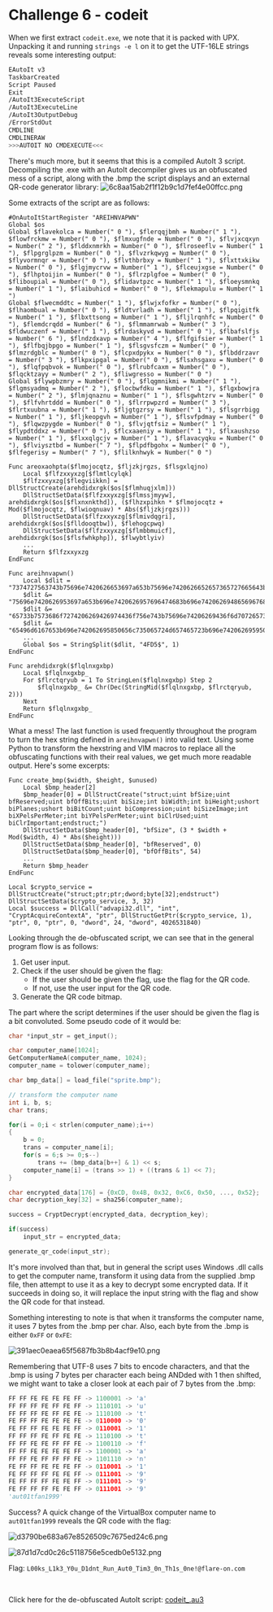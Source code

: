 # Challenge 6 - codeit

When we first extract ```codeit.exe```, we note that it is packed with UPX. Unpacking it and running ```strings -e l``` on it to get the UTF-16LE strings reveals some interesting output:
```sh
EAutoIt v3
TaskbarCreated
Script Paused
Exit
/AutoIt3ExecuteScript
/AutoIt3ExecuteLine
/AutoIt3OutputDebug
/ErrorStdOut
CMDLINE
CMDLINERAW
>>>AUTOIT NO CMDEXECUTE<<<
```
There's much more, but it seems that this is a compiled AutoIt 3 script. Decompiling the .exe with an AutoIt decompiler gives us an obfuscated mess of a script, along with the .bmp the script displays and an external QR-code generator library:
![6c8aa15ab2f1f12b9c1d7fef4e00ffcc.png](../_resources/f3d7b8c8ecff4278817c5096bfe75fdb.png)

Some extracts of the script are as follows:
```autoit
#OnAutoItStartRegister "AREIHNVAPWN"
Global $os
Global $flavekolca = Number(" 0 "), $flerqqjbmh = Number(" 1 "), $flowfrckmw = Number(" 0 "), $flmxugfnde = Number(" 0 "), $flvjxcqxyn = Number(" 2 "), $flddxnmrkh = Number(" 0 "), $flroseeflv = Number(" 1 "), $flpgrglpzm = Number(" 0 "), $flvzrkqwyg = Number(" 0 "), $flyvormnqr = Number(" 0 "), $flvthbrbxy = Number(" 1 "), $flxttxkikw = Number(" 0 "), $flgjmycrvw = Number(" 1 "), $flceujxgse = Number(" 0 "), $flhptoijin = Number(" 0 "), $flrzplgfoe = Number(" 0 "), $fliboupial = Number(" 0 "), $flidavtpzc = Number(" 1 "), $floeysmnkq = Number(" 1 "), $flaibuhicd = Number(" 0 "), $flekmapulu = Number(" 1 ")
Global $flwecmddtc = Number(" 1 "), $flwjxfofkr = Number(" 0 "), $flhaombual = Number(" 0 "), $fldtvrladh = Number(" 1 "), $flpqigitfk = Number(" 1 "), $flbxttsong = Number(" 1 "), $fljlrqnhfc = Number(" 0 "), $flemdcrqdd = Number(" 6 "), $flmmamrwab = Number(" 3 "), $fldwuczenf = Number(" 1 "), $flrdaskyvd = Number(" 0 "), $flbafslfjs = Number(" 6 "), $flndzdxavp = Number(" 4 "), $flfgifsier = Number(" 1 "), $flfbqjbpgo = Number(" 1 "), $flsgvsfczm = Number(" 0 "), $flmzrdgblc = Number(" 0 "), $flcpxdpykx = Number(" 0 "), $flbddrzavr = Number(" 3 "), $flkpxipgal = Number(" 0 "), $flsxhsgaxu = Number(" 0 "), $flqfpqbvok = Number(" 0 "), $flrubfcaxm = Number(" 0 "), $flqcktzayy = Number(" 2 "), $fliwgresso = Number(" 0 ")
Global $flywpbzmry = Number(" 0 "), $flqgmnikmi = Number(" 1 "), $flgmsyadmq = Number(" 2 "), $flocbwfdku = Number(" 1 "), $flgxbowjra = Number(" 2 "), $flmjqnaznu = Number(" 1 "), $flsgwhtzrv = Number(" 0 "), $flfvhrtddd = Number(" 0 "), $flrrpwpzrd = Number(" 3 "), $flrtxuubna = Number(" 1 "), $fljgtgzrsy = Number(" 1 "), $flsgrrbigg = Number(" 1 "), $fljkeopgvh = Number(" 1 "), $flsvfpdmay = Number(" 0 "), $flqwzpygde = Number(" 0 "), $flvjqtfsiz = Number(" 1 "), $flypdtddxz = Number(" 0 "), $flcxaaeniy = Number(" 1 "), $flxaushzso = Number(" 1 "), $flxxqlgcjv = Number(" 1 "), $flavacyqku = Number(" 0 "), $flviysztbd = Number(" 7 "), $flpdfbgohx = Number(" 0 "), $flfegerisy = Number(" 7 "), $flilknhwyk = Number(" 0 ")

Func areoxaohpta($flmojocqtz, $fljzkjrgzs, $flsgxlqjno)
	Local $flfzxxyxzg[$flmtlcylqk]
	$flfzxxyxzg[$flegviikkn] = DllStructCreate(arehdidxrgk($os[$flmhuqjxlm]))
	DllStructSetData($flfzxxyxzg[$flmssjmyyw], arehdidxrgk($os[$flxnxnkthd]), ($flhzxpihkn * $flmojocqtz + Mod($flmojocqtz, $flwioqnuav) * Abs($fljzkjrgzs)))
	DllStructSetData($flfzxxyxzg[$flmivdqgri], arehdidxrgk($os[$flldooqtbw]), $flehogcpwq)
	DllStructSetData($flfzxxyxzg[$flmbbmuicf], arehdidxrgk($os[$flsfwhkphp]), $flwybtlyiv)
	...
	Return $flfzxxyxzg
EndFunc

Func areihnvapwn()
	Local $dlit = "7374727563743b75696e7420626653697a653b75696e7420626652657365727665643b75696e742062664f6666426974733b"
	$dlit &= "75696e7420626953697a653b696e7420626957696474683b696e742062694865696768743b7573686f7274206269506c616e"
	$dlit &= "65733b7573686f7274206269426974436f756e743b75696e74206269436f6d7072657373696f6e3b75696e7420626953697a"
	$dlit &= "65496d6167653b696e742062695850656c735065724d657465723b696e742062695950656c735065724d657465723b75696e"
	...
	Global $os = StringSplit($dlit, "4FD5$", 1)
EndFunc

Func arehdidxrgk($flqlnxgxbp)
	Local $flqlnxgxbp_
	For $flrctqryub = 1 To StringLen($flqlnxgxbp) Step 2
		$flqlnxgxbp_ &= Chr(Dec(StringMid($flqlnxgxbp, $flrctqryub, 2)))
	Next
	Return $flqlnxgxbp_
EndFunc
```
What a mess! The last function is used frequently throughout the program to turn the hex string defined in ```areihnvapwn()``` into valid text. Using some Python to transform the hexstring and VIM macros to replace all the obfuscating functions with their real values, we get much more readable output. Here's some excerpts:

```autoit
Func create_bmp($width, $height, $unused)
	Local $bmp_header[2]
	$bmp_header[0] = DllStructCreate("struct;uint bfSize;uint bfReserved;uint bfOffBits;uint biSize;int biWidth;int biHeight;ushort biPlanes;ushort biBitCount;uint biCompression;uint biSizeImage;int biXPelsPerMeter;int biYPelsPerMeter;uint biClrUsed;uint biClrImportant;endstruct;")
	DllStructSetData($bmp_header[0], "bfSize", (3 * $width + Mod($width, 4) * Abs($height)))
	DllStructSetData($bmp_header[0], "bfReserved", 0)
	DllStructSetData($bmp_header[0], "bfOffBits", 54)
	...
	Return $bmp_header
EndFunc

Local $crypto_service = DllStructCreate("struct;ptr;ptr;dword;byte[32];endstruct")
DllStructSetData($crypto_service, 3, 32)
Local $success = DllCall("advapi32.dll", "int", "CryptAcquireContextA", "ptr", DllStructGetPtr($crypto_service, 1), "ptr", 0, "ptr", 0, "dword", 24, "dword", 4026531840)
```
Looking through the de-obfuscated script, we can see that in the general program flow is as follows:
1. Get user input.
2. Check if the user should be given the flag:
	* If the user should be given the flag, use the flag for the QR code.
	* If not, use the user input for the QR code.
3. Generate the QR code bitmap.

The part where the script determines if the user should be given the flag is a bit convoluted. Some pseudo code of it would be:
```c
char *input_str = get_input();

char computer_name[1024];
GetComputerNameA(computer_name, 1024);
computer_name = tolower(computer_name);

char bmp_data[] = load_file("sprite.bmp");

// transform the computer name
int i, b, s;
char trans;

for(i = 0;i < strlen(computer_name);i++)
{
	b = 0;
	trans = computer_name[i];
	for(s = 6;s >= 0;s--)
		trans += (bmp_data[b++] & 1) << s;
	computer_name[i] = (trans >> 1) + ((trans & 1) << 7);
}

char encrypted_data[176] = {0xCD, 0x4B, 0x32, 0xC6, 0x50, ..., 0x52};
char decryption_key[32] = sha256(computer_name);

success = CryptDecrypt(encrypted_data, decryption_key);

if(success)
	input_str = encrypted_data;

generate_qr_code(input_str);
```

It's more involved than that, but in general the script uses Windows .dll calls to get the computer name, transform it using data from the supplied .bmp file, then attempt to use it as a key to decrypt some encrypted data. If it succeeds in doing so, it will replace the input string with the flag and show the QR code for that instead.

Something interesting to note is that when it transforms the computer name, it uses 7 bytes from the .bmp per char. Also, each byte from the .bmp is either `0xFF` or `0xFE`:

![391aec0eaea65f5687fb3b8b4acf9e10.png](../_resources/6b51a681bba144828932ed1dcb1bfd6b.png)

Remembering that UTF-8 uses 7 bits to encode characters, and that the .bmp is using 7 bytes per character each being ANDded with 1 then shifted, we might want to take a closer look at each pair of 7 bytes from the .bmp:

```py
FF FF FE FE FE FE FF -> 1100001 -> 'a'
FF FF FF FE FF FE FF -> 1110101 -> 'u'
FF FF FF FE FF FE FE -> 1110100 -> 't'
FE FF FF FE FE FE FE -> 0110000 -> '0'
FE FF FF FE FE FE FF -> 0110001 -> '1'
FF FF FF FE FF FE FE -> 1110100 -> 't'
FF FF FE FE FF FF FE -> 1100110 -> 'f'
FF FF FE FE FE FE FF -> 1100001 -> 'a'
FF FF FE FF FF FF FE -> 1101110 -> 'n'
FE FF FF FE FE FE FF -> 0110001 -> '1'
FE FF FF FF FE FE FF -> 0111001 -> '9'
FE FF FF FF FE FE FF -> 0111001 -> '9'
FE FF FF FF FE FE FF -> 0111001 -> '9'
'aut01tfan1999'
```

Success? A quick change of the VirtualBox computer name to ```aut01tfan1999``` reveals the QR code with the flag:


![d3790be683a67e8526509c7675ed24c6.png](../_resources/87d1483a20cb4a8581ef6ee96d13affe.png)

![87d1d7cd0c26c5118756e5cedb0e5132.png](../_resources/914a4ec291ab4f19a75140ed474b8d23.png)

Flag: `L00ks_L1k3_Y0u_D1dnt_Run_Aut0_Tim3_0n_Th1s_0ne!@flare-on.com`

&nbsp;

Click here for the de-obfuscated AutoIt script:
[codeit_.au3](../_resources/codeit_.au3)

